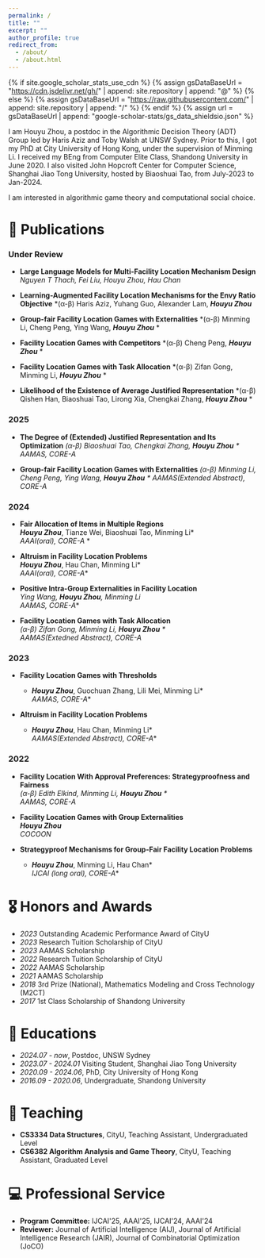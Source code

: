 ```yaml
---
permalink: /
title: ""
excerpt: ""
author_profile: true
redirect_from: 
  - /about/
  - /about.html
---
```


{% if site.google_scholar_stats_use_cdn %}
{% assign gsDataBaseUrl = "https://cdn.jsdelivr.net/gh/" | append: site.repository | append: "@" %}
{% else %}
{% assign gsDataBaseUrl = "https://raw.githubusercontent.com/" | append: site.repository | append: "/" %}
{% endif %}
{% assign url = gsDataBaseUrl | append: "google-scholar-stats/gs_data_shieldsio.json" %}

<span class='anchor' id='about-me'></span>

I am Houyu Zhou, a postdoc in the Algorithmic Decision Theory (ADT) Group led by Haris Aziz and Toby Walsh at UNSW Sydney. Prior to this, I got my PhD at City University of Hong Kong, under the supervision of Minming Li. I received my BEng from Computer Elite Class, Shandong University in June 2020. I also visited John Hopcroft Center for Computer Science, Shanghai Jiao Tong University, hosted by Biaoshuai Tao, from July-2023 to Jan-2024.

I am interested in algorithmic game theory and computational social choice.


<!-- # 🔥 News
- *2022.02*: &nbsp;🎉🎉 Lorem ipsum dolor sit amet, consectetur adipiscing elit. Vivamus ornare aliquet ipsum, ac tempus justo dapibus sit amet. 
- *2022.02*: &nbsp;🎉🎉 Lorem ipsum dolor sit amet, consectetur adipiscing elit. Vivamus ornare aliquet ipsum, ac tempus justo dapibus sit amet.  -->

# 📝 Publications 
### Under Review
- **Large Language Models for Multi-Facility Location Mechanism Design**
*Nguyen T Thach, Fei Liu, Houyu Zhou, Hau Chan*

- **Learning-Augmented Facility Location Mechanisms for the Envy Ratio Objective**
*(α-β) Haris Aziz, Yuhang Guo, Alexander Lam, ***Houyu Zhou***

- **Group-fair Facility Location Games with Externalities**
*(α-β) Minming Li, Cheng Peng, Ying Wang, ***Houyu Zhou*** * 

- **Facility Location Games with Competitors**
*(α-β) Cheng Peng, ***Houyu Zhou*** *

- **Facility Location Games with Task Allocation**
*(α-β) Zifan Gong, Minming Li, ***Houyu Zhou*** *

- **Likelihood of the Existence of Average Justified Representation**
*(α-β) Qishen Han, Biaoshuai Tao, Lirong Xia, Chengkai Zhang, ***Houyu Zhou*** *

### 2025
- **The Degree of (Extended) Justified Representation and Its Optimization**
*(α-β) Biaoshuai Tao, Chengkai Zhang, ***Houyu Zhou*** *
*AAMAS, CORE-A<sup>*</sup>*

- **Group-fair Facility Location Games with Externalities**
*(α-β) Minming Li, Cheng Peng, Ying Wang, ***Houyu Zhou*** *
*AAMAS(Extended Abstract), CORE-A<sup>*</sup>*

### 2024

- **Fair Allocation of Items in Multiple Regions**  
  ***Houyu Zhou***, Tianze Wei, Biaoshuai Tao, Minming Li*  
  *AAAI(oral), CORE-A<sup>*</sup> *
  <!-- [🔗 Link](https://ojs.aaai.org/index.php/AAAI/article/view/28861) -->

- **Altruism in Facility Location Problems**  
  ***Houyu Zhou***, Hau Chan, Minming Li*  
  *AAAI(oral), CORE-A<sup>*</sup>* 

- **Positive Intra-Group Externalities in Facility Location**  
  *Ying Wang, ***Houyu Zhou***, Minming Li*  
  *AAMAS, CORE-A<sup>*</sup>*

- **Facility Location Games with Task Allocation**  
  *(α-β) Zifan Gong, Minming Li, ***Houyu Zhou*** *  
  *AAMAS(Extedned Abstract), CORE-A<sup>*</sup>*  

### 2023

- **Facility Location Games with Thresholds**  
  * ***Houyu Zhou***, Guochuan Zhang, Lili Mei, Minming Li*  
  *AAMAS, CORE-A<sup>*</sup>*

- **Altruism in Facility Location Problems**  
  * ***Houyu Zhou***, Hau Chan, Minming Li*  
  *AAMAS(Extended Abstract), CORE-A<sup>*</sup>*

### 2022

- **Facility Location With Approval Preferences: Strategyproofness and Fairness**  
  *(α-β) Edith Elkind, Minming Li, ***Houyu Zhou*** *  
  *AAMAS, CORE-A<sup>*</sup>*

- **Facility Location Games with Group Externalities**  
  ***Houyu Zhou***  
  *COCOON*

- **Strategyproof Mechanisms for Group-Fair Facility Location Problems**  
  * ***Houyu Zhou***, Minming Li, Hau Chan*  
  *IJCAI (long oral), CORE-A<sup>*</sup>*

<!-- <div class='paper-box'><div class='paper-box-image'><div><div class="badge">CVPR 2016</div><img src='images/500x300.png' alt="sym" width="100%"></div></div>
<div class='paper-box-text' markdown="1">

[Deep Residual Learning for Image Recognition](https://openaccess.thecvf.com/content_cvpr_2016/papers/He_Deep_Residual_Learning_CVPR_2016_paper.pdf)

**Kaiming He**, Xiangyu Zhang, Shaoqing Ren, Jian Sun

[**Project**](https://scholar.google.com/citations?view_op=view_citation&hl=zh-CN&user=DhtAFkwAAAAJ&citation_for_view=DhtAFkwAAAAJ:ALROH1vI_8AC) <strong><span class='show_paper_citations' data='DhtAFkwAAAAJ:ALROH1vI_8AC'></span></strong>
- Lorem ipsum dolor sit amet, consectetur adipiscing elit. Vivamus ornare aliquet ipsum, ac tempus justo dapibus sit amet. 
</div>
</div>

- [Lorem ipsum dolor sit amet, consectetur adipiscing elit. Vivamus ornare aliquet ipsum, ac tempus justo dapibus sit amet](https://github.com), A, B, C, **CVPR 2020** -->

# 🎖 Honors and Awards
- *2023* Outstanding Academic Performance Award of CityU
- *2023* Research Tuition Scholarship of CityU
- *2023* AAMAS Scholarship
- *2022* Research Tuition Scholarship of CityU
- *2022* AAMAS Scholarship
- *2021* AAMAS Scholarship
- *2018* 3rd Prize (National), Mathematics Modeling and Cross Technology (M2CT)
- *2017* 1st Class Scholarship of Shandong University

# 📖 Educations
- *2024.07 - now*, Postdoc, UNSW Sydney
- *2023.07 - 2024.01* Visiting Student, Shanghai Jiao Tong University
- *2020.09 - 2024.06*, PhD, City University of Hong Kong
- *2016.09 - 2020.06*, Undergraduate, Shandong University

# 💬 Teaching
- **CS3334 Data Structures**, CityU, Teaching Assistant, Undergraduated Level
- **CS6382 Algorithm Analysis and Game Theory**, CityU, Teaching Assistant, Graduated Level


# 💻 Professional Service
- **Program Committee:** IJCAI'25, AAAI'25, IJCAI'24, AAAI'24
- **Reviewer:** Journal of Artificial Intelligence (AIJ), Journal of Artificial Intelligence Research (JAIR), Journal of Combinatorial Optimization (JoCO)